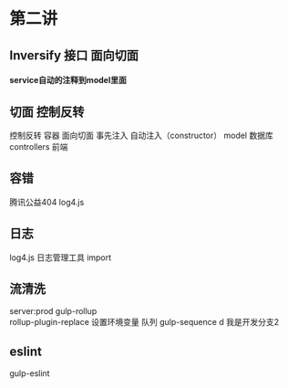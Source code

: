 
#    第二讲
##   Inversify  接口  面向切面
#### service自动的注释到model里面
##  切面  控制反转
控制反转  容器 面向切面  事先注入  自动注入（constructor）
model  数据库
controllers   前端

##  容错
腾讯公益404
log4.js

## 日志 
log4.js  日志管理工具
import

## 流清洗
server:prod
gulp-rollup  
rollup-plugin-replace  设置环境变量
队列   gulp-sequence d
我是开发分支2  
## eslint
gulp-eslint

